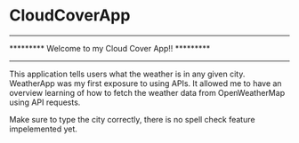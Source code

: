 # CloudCoverApp

***********************************************
********* Welcome to my Cloud Cover App!! *********
***********************************************

This application tells users what the weather is in any given city.
WeatherApp was my first exposure to using APIs. It allowed me to have an overview learning of how to fetch the weather data from OpenWeatherMap
using API requests.

Make sure to type the city correctly, there is no spell check feature impelemented yet. 
